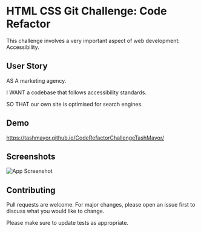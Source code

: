 # HTML CSS Git Challenge: Code Refactor

This challenge involves a very important aspect of web development: Accessibility.

## User Story
AS A marketing agency.

I WANT a codebase that follows accessibility standards.

SO THAT our own site is optimised for search engines.

## Demo

https://tashmayor.github.io/CodeRefactorChallengeTashMayor/ 

## Screenshots

![App Screenshot](01-html-css-git-challenge-demo.png)

## Contributing
Pull requests are welcome. For major changes, please open an issue first to discuss what you would like to change.

Please make sure to update tests as appropriate.